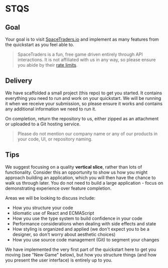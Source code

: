 # STQS

## Goal
Your goal is to visit [SpaceTraders.io](https://docs.spacetraders.io/quickstart/new-game) and implement as many features from the quickstart as you feel able to.

> SpaceTraders is a fun, free game driven entirely through API interactions. It is not affiliated with us in any way, so please ensure you abide by their [rate limits](https://docs.spacetraders.io/api-guide/rate-limits).

## Delivery
We have scaffolded a small project (this repo) to get you started. It contains everything you need to run and work on your quickstart. We will be running it when we receive your submission, so please ensure it works and contains any additional information we need to run it.

On completion, return the repository to us, either zipped as an attachment or uploaded to a Git hosting service.

> Please do not mention our company name or any of our products in your code, UI, or repository naming.

## Tips
We suggest focusing on a quality **vertical slice**, rather than lots of functionality. Consider this an opportunity to show us how you might approach building an application, which you will then have the chance to walk us through later. You do not need to build a large application - focus on demonstrating experience over feature completion.

Areas we will be looking to discuss include:
- How you structure your code
- Idiomatic use of React and ECMAScript
- How you use the type system to build confidence in your code
- Performance considerations when dealing with side effects and state
- How styling is organized and applied (we don't expect you to be a designer, so don't worry about aesthetic choices)
- How you use source code management (Git) to segment your changes

We have implemented the very first part of the quickstart here to get you moving (see "New Game" below), but how you structure things (and how you present the user interface) is entirely up to you.
